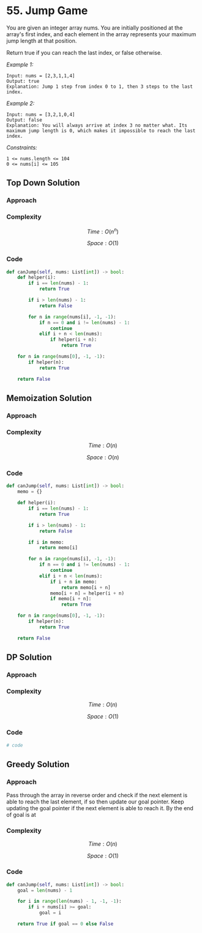 # 55. Jump Game
You are given an integer array nums. You are initially positioned at the array's first index, and each element in the array represents your maximum jump length at that position.

Return true if you can reach the last index, or false otherwise.

*Example 1:*

```
Input: nums = [2,3,1,1,4]
Output: true
Explanation: Jump 1 step from index 0 to 1, then 3 steps to the last index.
```

*Example 2:*

```
Input: nums = [3,2,1,0,4]
Output: false
Explanation: You will always arrive at index 3 no matter what. Its maximum jump length is 0, which makes it impossible to reach the last index.
```

*Constraints:*

```
1 <= nums.length <= 104
0 <= nums[i] <= 105
```

## Top Down Solution

### Approach
<!-- Describe your approach to solving the problem. -->

### Complexity
$$Time: O(n^n)$$

$$Space: O(1)$$

### Code
```py
def canJump(self, nums: List[int]) -> bool:
    def helper(i):
        if i == len(nums) - 1:
            return True

        if i > len(nums) - 1:
            return False

        for n in range(nums[i], -1, -1):
            if n == 0 and i != len(nums) - 1:
                continue
            elif i + n < len(nums):
                if helper(i + n):
                    return True

    for n in range(nums[0], -1, -1):
        if helper(n):
            return True

    return False
```

## Memoization Solution

### Approach
<!-- Describe your approach to solving the problem. -->

### Complexity
$$Time: O(n)$$

$$Space: O(n)$$

### Code
```py
def canJump(self, nums: List[int]) -> bool:
    memo = {}

    def helper(i):
        if i == len(nums) - 1:
            return True

        if i > len(nums) - 1:
            return False

        if i in memo:
            return memo[i]

        for n in range(nums[i], -1, -1):
            if n == 0 and i != len(nums) - 1:
                continue
            elif i + n < len(nums):
                if i + n in memo:
                    return memo[i + n]
                memo[i + n] = helper(i + n)
                if memo[i + n]:
                    return True

    for n in range(nums[0], -1, -1):
        if helper(n):
            return True

    return False
```

## DP Solution

### Approach
<!-- Describe your approach to solving the problem. -->

### Complexity
$$Time: O(n)$$

$$Space: O(1)$$

### Code
```py
# code
```

## Greedy Solution

### Approach
Pass through the array in reverse order and check if the next element is able to reach the last element, if so then update our goal pointer. Keep updating the goal pointer if the next element is able to reach it. By the end of goal is at

### Complexity
$$Time: O(n)$$

$$Space: O(1)$$

### Code
```py
def canJump(self, nums: List[int]) -> bool:
    goal = len(nums) - 1

    for i in range(len(nums) - 1, -1, -1):
        if i + nums[i] >= goal:
            goal = i

    return True if goal == 0 else False
```
